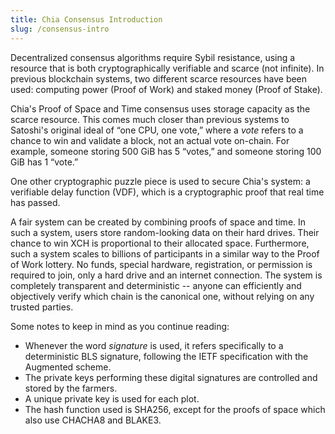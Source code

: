 ```yaml
---
title: Chia Consensus Introduction
slug: /consensus-intro
---
```


Decentralized consensus algorithms require Sybil resistance, using a resource that is both cryptographically verifiable and scarce (not infinite). In previous blockchain systems, two different scarce resources have been used: computing power (Proof of Work) and staked money (Proof of Stake).

Chia's Proof of Space and Time consensus uses storage capacity as the scarce resource. This comes much closer than previous systems to Satoshi's original ideal of “one CPU, one vote,” where a _vote_ refers to a chance to win and validate a block, not an actual vote on-chain. For example, someone storing 500 GiB has 5 “votes,” and someone storing 100 GiB has 1 “vote.”

One other cryptographic puzzle piece is used to secure Chia's system: a verifiable delay function (VDF), which is a cryptographic proof that real time has passed.

A fair system can be created by combining proofs of space and time. In such a system, users store random-looking data on their hard drives. Their chance to win XCH is proportional to their allocated space. Furthermore, such a system scales to billions of participants in a similar way to the Proof of Work lottery. No funds, special hardware, registration, or permission is required to join, only a hard drive and an internet connection. The system is completely transparent and deterministic -- anyone can efficiently and objectively verify which chain is the canonical one, without relying on any trusted parties.

Some notes to keep in mind as you continue reading:

- Whenever the word _signature_ is used, it refers specifically to a deterministic BLS signature, following the IETF specification with the Augmented scheme.
- The private keys performing these digital signatures are controlled and stored by the farmers.
- A unique private key is used for each plot.
- The hash function used is SHA256, except for the proofs of space which also use CHACHA8 and BLAKE3.
